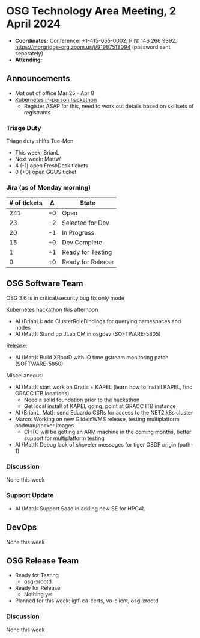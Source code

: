 # OSG Technology Area Meeting, 2 April 2024

-   **Coordinates:** Conference: +1-415-655-0002, PIN: 146 266 9392,
    <https://morgridge-org.zoom.us/j/91987518094> (password sent separately)
-   **Attending:** 

## Announcements

-  Mat out of office Mar 25 - Apr 8
-  [Kubernetes in-person hackathon](https://indico.cern.ch/event/1384683/)
   -   Register ASAP for this, need to work out details based on skillsets of registrants


### Triage Duty

Triage duty shifts Tue-Mon

-   This week: BrianL
-   Next week: MattW
-   4 (-1) open FreshDesk tickets
-   0 (+0) open GGUS ticket

### Jira (as of Monday morning)

| # of tickets | &Delta; | State             |
|--------------|---------|-------------------|
| 241          | +0      | Open              |
| 23           | -2      | Selected for Dev  |
| 20           | -1      | In Progress       |
| 15           | +0      | Dev Complete      |
| 1            | +1      | Ready for Testing |
| 0            | +0      | Ready for Release |

## OSG Software Team

OSG 3.6 is in critical/security bug fix only mode

Kubernetes hackathon this afternoon
-   AI (BrianL): add ClusterRoleBindings for querying namespaces and nodes
-   AI (Matt): Stand up JLab CM in osgdev (SOFTWARE-5805)

Release:
-   AI (Matt): Build XRootD with IO time gstream monitoring patch (SOFTWARE-5850)

Miscellaneous:
-   AI (Matt): start work on Gratia + KAPEL (learn how to install KAPEL, find GRACC ITB locations)
    -   Need a solid foundation prior to the hackathon
    -   Get local install of KAPEL going, point at GRACC ITB instance
-   AI (BrianL, Mat): send Eduardo CSRs for access to the NET2 k8s cluster
-   Marco: Working on new GlideinWMS release, testing multiplatform podman/docker images
    -   CHTC will be getting an ARM machine in the coming months, better support for multiplatform testing
-   AI (Matt): Debug lack of shoveler messages for tiger OSDF origin (path-1)
### Discussion

None this week

### Support Update

-   AI (Matt): Support Saad in adding new SE for HPC4L

## DevOps

None this week

## OSG Release Team

-   Ready for Testing
    -   osg-xrootd
-   Ready for Release
    -   Nothing yet
-   Planned for this week: igtf-ca-certs, vo-client, osg-xrootd

### Discussion

None this week
